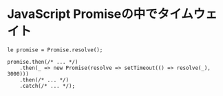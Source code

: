# JavaScript Promiseの中でタイムウェイト

```
le promise = Promise.resolve();

promise.then(/* ... */)
    .then(_ => new Promise(resolve => setTimeout(() => resolve(_), 3000)))
    .then(/* ... */)
    .catch(/* ... */);
```